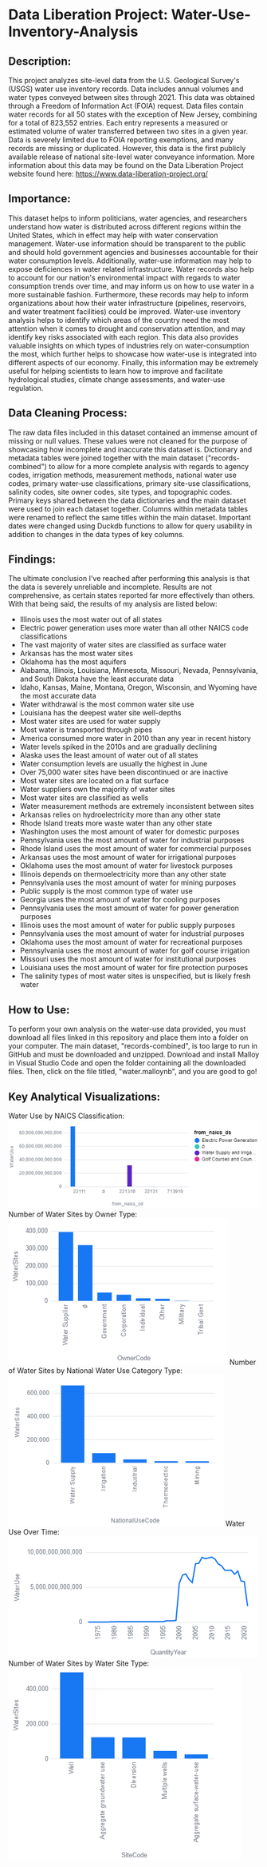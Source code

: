 # Data Liberation Project: Water-Use-Inventory-Analysis
## Description:
This project analyzes site-level data from the U.S. Geological Survey's (USGS) water use inventory records. Data includes annual volumes and water types conveyed between sites through 2021. This data was obtained through a Freedom of Information Act (FOIA) request. Data files contain water records for all 50 states with the exception of New Jersey, combining for a total of 823,552 entries. Each entry represents a measured or estimated volume of water transferred between two sites in a given year. Data is severely limited due to FOIA reporting exemptions, and many records are missing or duplicated. However, this data is the first publicly available release of national site-level water conveyance information. More information about this data may be found on the Data Liberation Project website found here: https://www.data-liberation-project.org/
## Importance:
This dataset helps to inform politicians, water agencies, and researchers understand how water is distributed across different regions within the United States, which in effect may help with water conservation management. Water-use information should be transparent to the public and should hold government agencies and businesses accountable for their water consumption levels. Additionally, water-use information may help to expose deficiences in water related infrastructure. Water records also help to account for our nation's environmental impact with regards to water consumption trends over time, and may inform us on how to use water in a more sustainable fashion. Furthermore, these records may help to inform organizations about how their water infrastructure (pipelines, reservoirs, and water treatment facilities) could be improved. Water-use inventory analysis helps to identify which areas of the country need the most attention when it comes to drought and conservation attention, and may identify key risks associated with each region. This data also provides valuable insights on which types of industries rely on water-consumption the most, which further helps to showcase how water-use is integrated into different aspects of our economy. Finally, this information may be extremely useful for helping scientists to learn how to improve and facilitate hydrological studies, climate change assessments, and water-use regulation. 
## Data Cleaning Process:
The raw data files included in this dataset contained an immense amount of missing or null values. These values were not cleaned for the purpose of showcasing how incomplete and inaccurate this dataset is. Dictionary and metadata tables were joined together with the main dataset ("records-combined") to allow for a more complete analysis with regards to agency codes, irrigation methods, measurement methods, national water use codes, primary water-use classifications, primary site-use classifications, salinity codes, site owner codes, site types, and topographic codes. Primary keys shared between the data dictionaries and the main dataset were used to join each dataset together. Columns within metadata tables were renamed to reflect the same titles within the main dataset. Important dates were changed using Duckdb functions to allow for query usability in addition to changes in the data types of key columns. 
## Findings:
The ultimate conclusion I've reached after performing this analysis is that the data is severely unreliable and incomplete. Results are not comprehensive, as certain states reported far more effectively than others. With that being said, the results of my analysis are listed below:
- Illinois uses the most water out of all states
- Electric power generation uses more water than all other NAICS code classifications
- The vast majority of water sites are classified as surface water
- Arkansas has the most water sites
- Oklahoma has the most aquifers
- Alabama, Illinois, Louisiana, Minnesota, Missouri, Nevada, Pennsylvania, and South Dakota have the least accurate data
- Idaho, Kansas, Maine, Montana, Oregon, Wisconsin, and Wyoming have the most accurate data
- Water withdrawal is the most common water site use
- Louisiana has the deepest water site well-depths
- Most water sites are used for water supply
- Most water is transported through pipes
- America consumed more water in 2010 than any year in recent history
- Water levels spiked in the 2010s and are gradually declining
- Alaska uses the least amount of water out of all states
- Water consumption levels are usually the highest in June
- Over 75,000 water sites have been discontinued or are inactive
- Most water sites are located on a flat surface
- Water suppliers own the majority of water sites
- Most water sites are classified as wells
- Water measurement methods are extremely inconsistent between sites
- Arkansas relies on hydroelectricity more than any other state
- Rhode Island treats more waste water than any other state
- Washington uses the most amount of water for domestic purposes
- Pennsylvania uses the most amount of water for industrial purposes
- Rhode Island uses the most amount of water for commercial purposes
- Arkansas uses the most amount of water for irrigational purposes
- Oklahoma uses the most amount of water for livestock purposes
- Illinois depends on thermoelectricity more than any other state
- Pennsylvania uses the most amount of water for mining purposes
- Public supply is the most common type of water use
- Georgia uses the most amount of water for cooling purposes
- Pennsylvania uses the most amount of water for power generation purposes
- Illinois uses the most amount of water for public supply purposes
- Pennsylvania uses the most amount of water for industrial purposes
- Oklahoma uses the most amount of water for recreational purposes
- Pennsylvania uses the most amount of water for golf course irrigation
- Missouri uses the most amount of water for institutional purposes
- Louisiana uses the most amount of water for fire protection purposes
- The salinity types of most water sites is unspecified, but is likely fresh water
## How to Use:
To perform your own analysis on the water-use data provided, you must download all files linked in this repository and place them into a folder on your computer. The main dataset, "records-combined", is too large to run in GitHub and must be downloaded and unzipped. Download and install Malloy in Visual Studio Code and open the folder containing all the downloaded files. Then, click on the file titled, "water.malloynb", and you are good to go!
## Key Analytical Visualizations:
Water Use by NAICS Classification:
![Water Use by NAICS Classification](NAICS.png)
Number of Water Sites by Owner Type:
![Owner Classifications of Water Sites](Owner.png)
Number of Water Sites by National Water Use Category Type:
![Water Use by National Water Use Category Type](SiteType.png)
Water Use Over Time:
![Water Use Over Time](Time.png)
Number of Water Sites by Water Site Type:
![Water Use by Water Site Type](Type.png)